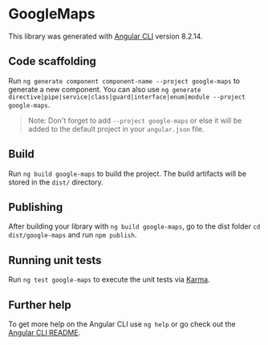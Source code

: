 # GoogleMaps

This library was generated with [Angular CLI](https://github.com/angular/angular-cli) version 8.2.14.

## Code scaffolding

Run `ng generate component component-name --project google-maps` to generate a new component. You can also use `ng generate directive|pipe|service|class|guard|interface|enum|module --project google-maps`.
> Note: Don't forget to add `--project google-maps` or else it will be added to the default project in your `angular.json` file. 

## Build

Run `ng build google-maps` to build the project. The build artifacts will be stored in the `dist/` directory.

## Publishing

After building your library with `ng build google-maps`, go to the dist folder `cd dist/google-maps` and run `npm publish`.

## Running unit tests

Run `ng test google-maps` to execute the unit tests via [Karma](https://karma-runner.github.io).

## Further help

To get more help on the Angular CLI use `ng help` or go check out the [Angular CLI README](https://github.com/angular/angular-cli/blob/master/README.md).
